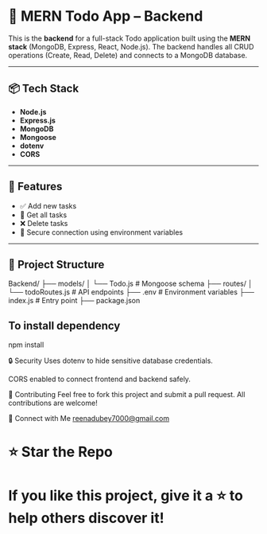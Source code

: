 # 📝 MERN Todo App – Backend

This is the **backend** for a full-stack Todo application built using the **MERN stack** (MongoDB, Express, React, Node.js). The backend handles all CRUD operations (Create, Read, Delete) and connects to a MongoDB database.

---

## 📦 Tech Stack

- **Node.js**
- **Express.js**
- **MongoDB**
- **Mongoose**
- **dotenv**
- **CORS**

---

## 🚀 Features

- ✅ Add new tasks
- 📄 Get all tasks
- ❌ Delete tasks
- 🔐 Secure connection using environment variables

---

## 📁 Project Structure

Backend/
├── models/
│ └── Todo.js # Mongoose schema
├── routes/
│ └── todoRoutes.js # API endpoints
├── .env # Environment variables
├── index.js # Entry point
├── package.json


## To install dependency
npm install

🔒 Security
Uses dotenv to hide sensitive database credentials.

CORS enabled to connect frontend and backend safely.



🙌 Contributing
Feel free to fork this project and submit a pull request. All contributions are welcome!


📣 Connect with Me
reenadubey7000@gmail.com



# ⭐ Star the Repo 
# If you like this project, give it a ⭐ to help others discover it!


